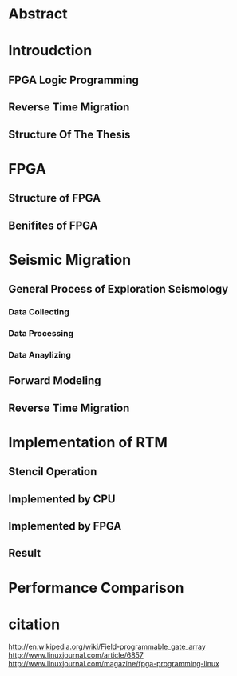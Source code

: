 # Abstract


# Introudction

##

## FPGA Logic Programming

## Reverse Time Migration
## Structure Of The Thesis

# FPGA
## Structure of FPGA
## Benifites of FPGA
##

# Seismic Migration

## General Process of Exploration Seismology
### Data Collecting
### Data Processing
### Data Anaylizing

## Forward Modeling

## Reverse Time Migration

# Implementation of RTM
## Stencil Operation
## Implemented by CPU
## Implemented by FPGA
## Result

# Performance Comparison


# citation
http://en.wikipedia.org/wiki/Field-programmable_gate_array
http://www.linuxjournal.com/article/6857
http://www.linuxjournal.com/magazine/fpga-programming-linux
